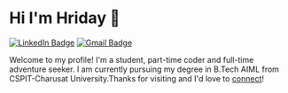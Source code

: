 # Hi I'm Hriday 👋

[![LinkedIn Badge](https://img.shields.io/badge/-Hriday%20Patel-blue?style=flat&logo=Linkedin&logoColor=white&link=https://www.linkedin.com/in/hriday-patel-825111338/)](https://www.linkedin.com/in/hriday-patel-825111338/)
[![Gmail Badge](https://img.shields.io/badge/-hmp200575-c14438?style=flat&logo=Gmail&logoColor=white&link=mailto:hmp200575@gmail.com)](mailto:hmp200575@gmail.com)


Welcome to my profile! I'm a student, part-time coder and full-time adventure seeker. I am currently pursuing my degree in B.Tech AIML from CSPIT-Charusat University.Thanks for visiting and I'd love to [connect](https://www.linkedin.com/in/hriday-patel-825111338/)!
